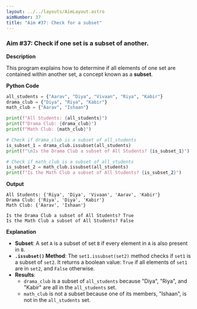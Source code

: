 ```yaml
---
layout: ../../layouts/AimLayout.astro
aimNumber: 37
title: "Aim #37: Check for a subset"
---
```


### Aim #37: Check if one set is a subset of another.

**Description**

This program explains how to determine if all elements of one set are contained within another set, a concept known as a **subset**.

**Python Code**

```python
all_students = {"Aarav", "Diya", "Vivaan", "Riya", "Kabir"}
drama_club = {"Diya", "Riya", "Kabir"}
math_club = {"Aarav", "Ishaan"}

print(f"All Students: {all_students}")
print(f"Drama Club: {drama_club}")
print(f"Math Club: {math_club}")

# Check if drama_club is a subset of all_students
is_subset_1 = drama_club.issubset(all_students)
print(f"\nIs the Drama Club a subset of All Students? {is_subset_1}")

# Check if math_club is a subset of all_students
is_subset_2 = math_club.issubset(all_students)
print(f"Is the Math Club a subset of All Students? {is_subset_2}")
```

**Output**

```text
All Students: {'Riya', 'Diya', 'Vivaan', 'Aarav', 'Kabir'}
Drama Club: {'Riya', 'Diya', 'Kabir'}
Math Club: {'Aarav', 'Ishaan'}

Is the Drama Club a subset of All Students? True
Is the Math Club a subset of All Students? False
```

**Explanation**

- **Subset**: A set `A` is a subset of set `B` if every element in `A` is also present in `B`.
- **`.issubset()` Method**: The `set1.issubset(set2)` method checks if `set1` is a subset of `set2`. It returns a boolean value: `True` if all elements of `set1` are in `set2`, and `False` otherwise.
- **Results**:
    - `drama_club` is a subset of `all_students` because "Diya", "Riya", and "Kabir" are all in the `all_students` set.
    - `math_club` is not a subset because one of its members, "Ishaan", is not in the `all_students` set.
